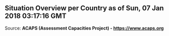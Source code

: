 ## Situation Overview per Country as of Sun, 07 Jan 2018 03:17:16 GMT

Source: **ACAPS (Assessment Capacities Project) - https://www.acaps.org**